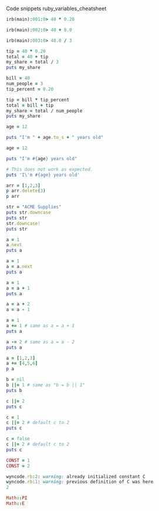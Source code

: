Code snippets ruby_variables_cheatsheet
```ruby
irb(main):001:0> 40 * 0.20

irb(main):002:0> 40 + 8.0

irb(main):003:0> 48.0 / 3

```

```ruby
tip = 40 * 0.20
total = 40 + tip
my_share = total / 3
puts my_share
```

```ruby
bill = 40
num_people = 3
tip_percent = 0.20

tip = bill * tip_percent
total = bill + tip
my_share = total / num_people
puts my_share

```

```ruby
age = 12

puts "I'm " + age.to_s + " years old"


```

```ruby
age = 12

puts "I'm #{age} years old"

# This does not work as expected.
puts 'I\'m #{age} years old'

```

```ruby
arr = [1,2,3]
p arr.delete(3)
p arr


```

```ruby
str = "ACME Supplies"
puts str.downcase
puts str
str.downcase!
puts str

```

```ruby
a = 1
a.next
puts a

```

```ruby
a = 1
a = a.next
puts a

```

```ruby
a = 1
a = a + 1
puts a

a = a + 2
a = a - 1


```

```ruby
a = 1
a += 1 # same as a = a + 1
puts a

a -= 2 # same as a = a - 2
puts a

```

```ruby
a = [1,2,3]
a += [4,5,6]
p a

```

```ruby
b = nil
b ||= 1 # same as "b = b || 1"
puts b

c ||= 2
puts c

```

```ruby
c = 1
c ||= 2 # default c to 2
puts c

c = false
c ||= 2 # default c to 2
puts c


```

```ruby
CONST = 1
CONST = 2

wyncode.rb:2: warning: already initialized constant C
wyncode.rb:1: warning: previous definition of C was here
2

```

```ruby
Math::PI
Math::E

```

